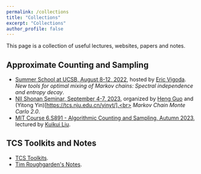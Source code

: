 ```yaml
---
permalink: /collections
title: "Collections"
excerpt: "Collections"
author_profile: false
---
```


This page is a collection of useful lectures, websites, papers and notes.

## Approximate Counting and Sampling
* [Summer School at UCSB, August 8-12, 2022](https://sites.cs.ucsb.edu/~vigoda/School/), hosted by [Eric Vigoda](https://sites.cs.ucsb.edu/~vigoda/).<br>
  *New tools for optimal mixing of Markov chains: Spectral independence and entropy decay*.
* [NII Shonan Seminar, September 4-7, 2023](https://homepages.inf.ed.ac.uk/hguo/shonan23.html), organized by [Heng Guo](https://homepages.inf.ed.ac.uk/hguo/) and (Yitong Yin)[https://tcs.nju.edu.cn/yinyt/].<br>
  *Markov Chain Monte Carlo 2.0*.
* [MIT Course 6.S891 - Algorithmic Counting and Sampling, Autumn 2023](https://kuikuiliu.github.io/teaching/au2023), lectured by [Kuikui Liu](https://kuikuiliu.github.io/).

## TCS Toolkits and Notes
* [TCS Toolkits](https://www.diderot.one/courses/28).
* [Tim Roughgarden's Notes](https://timroughgarden.org/notes.html).